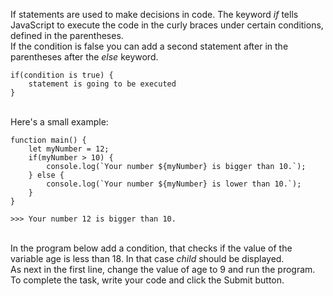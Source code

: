 If statements are used to make decisions in code. The keyword _if_ tells JavaScript to execute the code in the curly braces under certain conditions, defined in the parentheses.
\
If the condition is false you can add a second statement after in the parentheses after the _else_ keyword.
```
if(condition is true) {
    statement is going to be executed
}
```
\
Here's a small example:
```
function main() {
    let myNumber = 12;
    if(myNumber > 10) {
        console.log(`Your number ${myNumber} is bigger than 10.`);
    } else {
        console.log(`Your number ${myNumber} is lower than 10.`);
    }
}

>>> Your number 12 is bigger than 10.
```

\
In the program below add a condition, that checks if the value of the variable age is less than 18. In that case _child_ should be displayed.
\
As next in the first line, change the value of age to 9 and run the program.
\
To complete the task, write your code and click the Submit button.